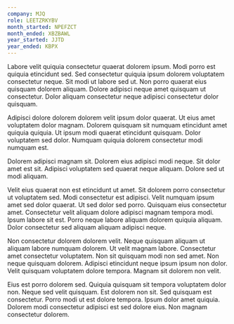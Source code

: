```yaml
---
company: MJQ
role: LEETZRKYBV
month_started: NPEFZCT
month_ended: XBZBAWL
year_started: JJTD
year_ended: KBPX
---
```


Labore velit quiquia consectetur quaerat dolorem ipsum. Modi porro est quiquia etincidunt sed. Sed consectetur quiquia ipsum dolorem voluptatem consectetur neque. Sit modi ut labore sed ut. Non porro quaerat eius quisquam dolorem aliquam. Dolore adipisci neque amet quisquam ut consectetur. Dolor aliquam consectetur neque adipisci consectetur dolor quisquam.

Adipisci dolore dolorem dolorem velit ipsum dolor quaerat. Ut eius amet voluptatem dolor magnam. Dolorem quisquam sit numquam etincidunt amet quiquia quiquia. Ut ipsum modi quaerat etincidunt quisquam. Dolor voluptatem sed dolor. Numquam quiquia dolorem consectetur modi numquam est.

Dolorem adipisci magnam sit. Dolorem eius adipisci modi neque. Sit dolor amet est sit. Adipisci voluptatem sed quaerat neque aliquam. Dolore sed ut modi aliquam.

Velit eius quaerat non est etincidunt ut amet. Sit dolorem porro consectetur ut voluptatem sed. Modi consectetur est adipisci. Velit numquam ipsum amet sed dolor quaerat. Ut sed dolor sed porro. Quisquam eius consectetur amet. Consectetur velit aliquam dolore adipisci magnam tempora modi. Ipsum labore sit est. Porro neque labore aliquam dolorem quiquia aliquam. Dolor consectetur sed aliquam aliquam adipisci neque.

Non consectetur dolorem dolorem velit. Neque quisquam aliquam ut aliquam labore numquam dolorem. Ut velit magnam labore. Consectetur amet consectetur voluptatem. Non sit quisquam modi non sed amet. Non neque quisquam dolorem. Adipisci etincidunt neque ipsum ipsum non dolor. Velit quisquam voluptatem dolore tempora. Magnam sit dolorem non velit.

Eius est porro dolorem sed. Quiquia quisquam sit tempora voluptatem dolor non. Neque sed velit quisquam. Est dolorem non sit. Sed quisquam est consectetur. Porro modi ut est dolore tempora. Ipsum dolor amet quiquia. Dolorem modi consectetur adipisci est sed dolore eius. Non magnam consectetur dolorem.
    